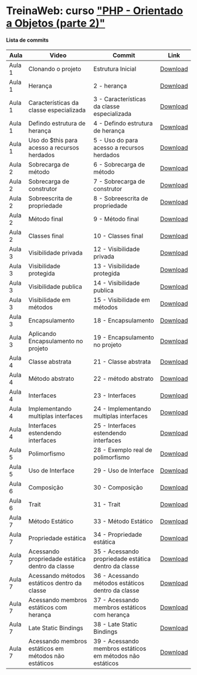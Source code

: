 # TreinaWeb: curso ["PHP - Orientado a Objetos (parte 2)"](https://www.treinaweb.com.br/curso/php-orientado-a-objetos-parte2)

#### Lista de commits
Aula | Video | Commit | Link 
------ | ------ | ------ | ------ 
Aula 1 | Clonando o projeto | Estrutura Inicial | [Download](https://github.com/treinaweb/treinaweb-php-oo-parte1/archive/568e4d78b95f9da23355dfb19c4b916515c380c4.zip) 
Aula 1 | Herança | 2 - herança | [Download](https://github.com/treinaweb/treinaweb-php-oo-parte1/archive/b04f3a6ffd7bd8698a7d53b926a26b1bef39b86d.zip) 
Aula 1 | Características da classe especializada | 3 - Características da classe especializada | [Download](https://github.com/treinaweb/treinaweb-php-oo-parte1/archive/7ce58f9be06fdaaf5cb930c38512b291bd498ef7.zip) 
Aula 1 | Defindo estrutura de herança | 4 - Defindo estrutura de herança | [Download](https://github.com/treinaweb/treinaweb-php-oo-parte1/archive/b819bd593e0b07ee4a675a8970c311847a4b217f.zip) 
Aula 1 | Uso do $this para acesso a recursos herdados | 5 - Uso do  para acesso a recursos herdados | [Download](https://github.com/treinaweb/treinaweb-php-oo-parte1/archive/4e3e394fb9525c95977b733ae2531ffee44930ad.zip) 
Aula 2 | Sobrecarga de método | 6 - Sobrecarga de método | [Download](https://github.com/treinaweb/treinaweb-php-oo-parte1/archive/31ee2fc47f4bb323de0d5c44eb17f2a33fdbd830.zip) 
Aula 2 | Sobrecarga de construtor | 7 - Sobrecarga de construtor | [Download](https://github.com/treinaweb/treinaweb-php-oo-parte1/archive/0826394a3f6529ed9bd83cdbe17aefb23737c7ad.zip) 
Aula 2 | Sobreescrita de propriedade | 8 - Sobreescrita de propriedade | [Download](https://github.com/treinaweb/treinaweb-php-oo-parte1/archive/6ec04cdd17d699d6cfcf2f4cd7d9338f9e5f2c57.zip) 
Aula 2 | Método final | 9 - Método final | [Download](https://github.com/treinaweb/treinaweb-php-oo-parte1/archive/035c038864dd38a82256b7eaf9f0b8f6fd4f050a.zip) 
Aula 2 | Classes final | 10 - Classes final | [Download](https://github.com/treinaweb/treinaweb-php-oo-parte1/archive/c30a5fd00248ed8de60598310abfb2da4dbfefb8.zip) 
Aula 3 | Visibilidade privada | 12 - Visibilidade privada | [Download](https://github.com/treinaweb/treinaweb-php-oo-parte1/archive/afa9114bfa3cae021fc7f500096c0de62b2299ae.zip) 
Aula 3 | Visibilidade protegida | 13 - Visibilidade protegida | [Download](https://github.com/treinaweb/treinaweb-php-oo-parte1/archive/925892a69b0252d3560684f03a886474f27a1e0f.zip) 
Aula 3 | Visibilidade publica | 14 - Visibilidade publica | [Download](https://github.com/treinaweb/treinaweb-php-oo-parte1/archive/4d5b87ac1636491f7a8fd306df2cbc8a0ea4c441.zip) 
Aula 3 | Visibilidade em métodos | 15 - Visibilidade em métodos | [Download](https://github.com/treinaweb/treinaweb-php-oo-parte1/archive/c8691da0d9c17193d365f1a48166a80d2749ad24.zip) 
Aula 3 | Encapsulamento | 18 - Encapsulamento | [Download](https://github.com/treinaweb/treinaweb-php-oo-parte1/archive/d32d9a693161ad79104a3602257202c9eb54097e.zip) 
Aula 3 | Aplicando Encapsulamento no projeto | 19 - Encapsulamento no projeto | [Download](https://github.com/treinaweb/treinaweb-php-oo-parte1/archive/4aa91b7bdc587776b0db90020f6c801882166099.zip) 
Aula 4 | Classe abstrata | 21 - Classe abstrata | [Download](https://github.com/treinaweb/treinaweb-php-oo-parte1/archive/62bbcc26e8ace7cabd7ba435c6ee050f1dbe913f.zip) 
Aula 4 | Método abstrato | 22 - método abstrato | [Download](https://github.com/treinaweb/treinaweb-php-oo-parte1/archive/444d9d95d70b986edd3c6aa1145c7500c1662e42.zip) 
Aula 4 | Interfaces | 23 - Interfaces | [Download](https://github.com/treinaweb/treinaweb-php-oo-parte1/archive/834c1d069e9c8fe1e7e8338f7c6f68645719c9c2.zip) 
Aula 4 | Implementando multiplas interfaces | 24 - Implementando multiplas interfaces | [Download](https://github.com/treinaweb/treinaweb-php-oo-parte1/archive/c90b2de15e9b90d3aee26000ff2821c0c3aae713.zip) 
Aula 4 | Interfaces estendendo interfaces | 25 - Interfaces estendendo interfaces | [Download](https://github.com/treinaweb/treinaweb-php-oo-parte1/archive/005ee574464d8955da34e4e0ce9b68819abbcc60.zip) 
Aula 5 | Polimorfismo | 28 - Exemplo real de polimorfismo | [Download](https://github.com/treinaweb/treinaweb-php-oo-parte1/archive/b14b9f2872f0524b6c49b03cee576bd3207fcabd.zip) 
Aula 5 | Uso de Interface | 29 - Uso de Interface | [Download](https://github.com/treinaweb/treinaweb-php-oo-parte1/archive/da177be857f9524bb828ab30a7257ad9477fbab9.zip) 
Aula 6 | Composição | 30 - Composição | [Download](https://github.com/treinaweb/treinaweb-php-oo-parte1/archive/d341ca93a0b29a4f401e0de228bcf91125d5605f.zip) 
Aula 6 | Trait | 31 - Trait | [Download](https://github.com/treinaweb/treinaweb-php-oo-parte1/archive/50ab3f8c9a140f328f53850f509a38e43d24c9ad.zip) 
Aula 7 | Método Estático | 33 - Método Estático | [Download](https://github.com/treinaweb/treinaweb-php-oo-parte1/archive/d19f86a4e968fefb8ebcc960d32d279e88816b1b.zip) 
Aula 7 | Propriedade estática | 34 - Propriedade estática | [Download](https://github.com/treinaweb/treinaweb-php-oo-parte1/archive/1e1898c82b929497205d72c93dd6b5b5e722d637.zip) 
Aula 7 | Acessando propriedade estática dentro da classe | 35 - Acessando propriedade estática dentro da classe | [Download](https://github.com/treinaweb/treinaweb-php-oo-parte1/archive/760b3926fe392662a29afedcf00c70413cc0e8c1.zip) 
Aula 7 | Acessando métodos estáticos dentro da classe | 36 - Acessando métodos estáticos dentro da classe | [Download](https://github.com/treinaweb/treinaweb-php-oo-parte1/archive/b43b87a2faae0904307418d2a150faaebbad86c1.zip) 
Aula 7 | Acessando membros estáticos com herança | 37 - Acessando membros estáticos com herança | [Download](https://github.com/treinaweb/treinaweb-php-oo-parte1/archive/e29e2baea94d969f60815035843679e8ffc31eb0.zip) 
Aula 7 | Late Static Bindings | 38 - Late Static Bindings | [Download](https://github.com/treinaweb/treinaweb-php-oo-parte1/archive/024abb66d98b49bad473d1980eeaad2a79e3dff4.zip) 
Aula 7 | Acessando membros estáticos em métodos não estáticos | 39 - Acessando membros estáticos em métodos não estáticos | [Download](https://github.com/treinaweb/treinaweb-php-oo-parte1/archive/f66308b90a0a4654134a7d060d83498238070331.zip) 
